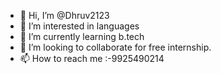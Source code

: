 - 👋 Hi, I’m @Dhruv2123
- 👀 I’m interested in languages
- 🌱 I’m currently learning b.tech
- 💞️ I’m looking to collaborate for free internship.
- 📫 How to reach me :-9925490214

<!---
Dhruv2123/Dhruv2123 is a ✨ special ✨ repository because its `README.md` (this file) appears on your GitHub profile.
You can click the Preview link to take a look at your changes.
--->
